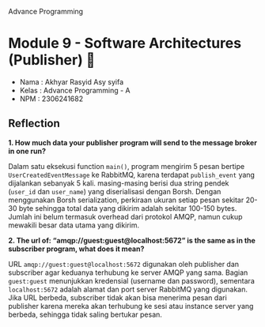 Advance Programming
# Module 9 - Software Architectures (Publisher) 📘

- Nama    : Akhyar Rasyid Asy syifa
- Kelas   : Advance Programming - A
- NPM     : 2306241682

## Reflection
**1. How much data your publisher program will send to the message broker in one run?**

Dalam satu eksekusi function `main()`, program mengirim 5 pesan bertipe `UserCreatedEventMessage` ke RabbitMQ, karena terdapat `publish_event` yang dijalankan sebanyak 5 kali. masing-masing berisi dua string pendek (`user_id` dan `user_name`) yang diserialisasi dengan Borsh. Dengan menggunakan Borsh serialization, perkiraan ukuran setiap pesan sekitar 20-30 byte sehingga total data yang dikirim adalah sekitar 100-150 bytes. Jumlah ini belum termasuk overhead dari protokol AMQP, namun cukup mewakili besar data utama yang dikirim.

**2. The url of: “amqp://guest:guest@localhost:5672” is the same as in the subscriber program, what does it mean?**

URL `amqp://guest:guest@localhost:5672` digunakan oleh publisher dan subscriber agar keduanya terhubung ke server AMQP yang sama. Bagian `guest:guest` menunjukkan kredensial (username dan password), sementara `localhost:5672` adalah alamat dan port server RabbitMQ yang digunakan. Jika URL berbeda, subscriber tidak akan bisa menerima pesan dari publisher karena mereka akan terhubung ke sesi atau instance server yang berbeda, sehingga tidak saling bertukar pesan.